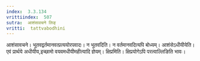 ```yaml
---
index:  3.3.134
vrittiindex:  507
sutra:  आशंसावचने लिङ्
vritti:  tattvabodhini 
---
```


आशंसावचने। भूतवद्वर्तमानवत्प्रत्ययोरपवादः। न भूतवदिति। न वर्तमानवदित्यपि बोध्यम्। आशंसेऽधीयीयेति। एवं प्रार्थये अधीयीय,इच्छामो वयवमधीयीमहीत्यादि ज्ञेयम्। क्षिप्रमिति। क्षिप्रयोगेऽपि परत्वाल्लिङिति भावः। 

